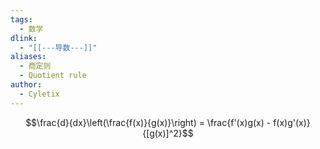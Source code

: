 ```yaml
---
tags:
  - 数学
dlink:
  - "[[---导数---]]"
aliases:
  - 商定则
  - Quotient rule
author:
  - Cyletix
---
```

$$\frac{d}{dx}\left(\frac{f(x)}{g(x)}\right) = \frac{f'(x)g(x) - f(x)g'(x)}{[g(x)]^2}$$